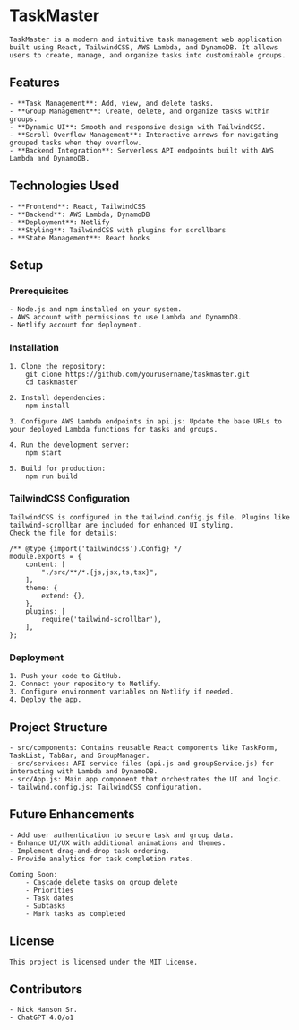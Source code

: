 # TaskMaster

    TaskMaster is a modern and intuitive task management web application built using React, TailwindCSS, AWS Lambda, and DynamoDB. It allows users to create, manage, and organize tasks into customizable groups.

## Features

    - **Task Management**: Add, view, and delete tasks.
    - **Group Management**: Create, delete, and organize tasks within groups.
    - **Dynamic UI**: Smooth and responsive design with TailwindCSS.
    - **Scroll Overflow Management**: Interactive arrows for navigating grouped tasks when they overflow.
    - **Backend Integration**: Serverless API endpoints built with AWS Lambda and DynamoDB.

## Technologies Used

    - **Frontend**: React, TailwindCSS
    - **Backend**: AWS Lambda, DynamoDB
    - **Deployment**: Netlify
    - **Styling**: TailwindCSS with plugins for scrollbars
    - **State Management**: React hooks

## Setup

### Prerequisites
    - Node.js and npm installed on your system.
    - AWS account with permissions to use Lambda and DynamoDB.
    - Netlify account for deployment.

### Installation

    1. Clone the repository:
        git clone https://github.com/yourusername/taskmaster.git
        cd taskmaster

    2. Install dependencies:
        npm install

    3. Configure AWS Lambda endpoints in api.js: Update the base URLs to your deployed Lambda functions for tasks and groups.

    4. Run the development server:
        npm start

    5. Build for production:
        npm run build

### TailwindCSS Configuration

    TailwindCSS is configured in the tailwind.config.js file. Plugins like tailwind-scrollbar are included for enhanced UI styling.
    Check the file for details:

    /** @type {import('tailwindcss').Config} */
    module.exports = {
        content: [
            "./src/**/*.{js,jsx,ts,tsx}",
        ],
        theme: {
            extend: {},
        },
        plugins: [
            require('tailwind-scrollbar'),
        ],
    };

### Deployment

    1. Push your code to GitHub.
    2. Connect your repository to Netlify.
    3. Configure environment variables on Netlify if needed.
    4. Deploy the app.

## Project Structure

    - src/components: Contains reusable React components like TaskForm, TaskList, TabBar, and GroupManager.
    - src/services: API service files (api.js and groupService.js) for interacting with Lambda and DynamoDB.
    - src/App.js: Main app component that orchestrates the UI and logic.
    - tailwind.config.js: TailwindCSS configuration.

## Future Enhancements
    - Add user authentication to secure task and group data.
    - Enhance UI/UX with additional animations and themes.
    - Implement drag-and-drop task ordering.
    - Provide analytics for task completion rates.

    Coming Soon:
        - Cascade delete tasks on group delete
        - Priorities
        - Task dates
        - Subtasks
        - Mark tasks as completed

## License

    This project is licensed under the MIT License.

## Contributors

    - Nick Hanson Sr.
    - ChatGPT 4.0/o1

